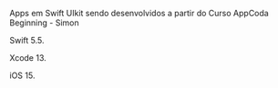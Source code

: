 Apps em Swift UIkit sendo desenvolvidos a partir do Curso AppCoda Beginning - Simon

Swift 5.5.

Xcode 13.

iOS 15.
